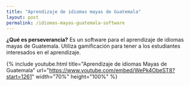 ```yaml
---
title: "Aprendizaje de idiomas mayas de Guatemala"
layout: post
permalink: /idiomas-mayas-guatemala-software
---
```

**¿Qué es perseverancia?**
Es un software para el aprendizaje de idiomas mayas de Guatemala. Utiliza gamificación para tener a los estudiantes
interesados en el aprendizaje.

<!--more-->
{% include youtube.html title="Aprendizaje de idiomas Mayas de Guatemala" url="https://www.youtube.com/embed/WePk4ObeST8?start=1261" width="70%" height="100%" %}
